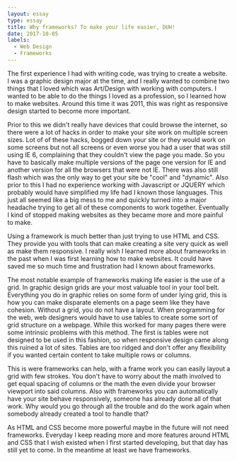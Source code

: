 ```yaml
---
layout: essay
type: essay
title: Why frameworks? To make your life easier, DUH!
date: 2017-10-05
labels:
  - Web Design
  - Frameworks
---
```


The first experience I had with writing code, was trying to create a website. I was a graphic design major at the time, and I really wanted to combine two things that I loved which was Art/Design with working with computers. I wanted to be able to do the things I loved as a profession, so I learned how to make websites. Around this time it was 2011, this was right as responsive design started to become more important. 

Prior to this we didn't really have devices that could browse the internet, so there were a lot of hacks in order to make your site work on multiple screen sizes. Lot of of these hacks, bogged down your site or they would work on some screens but not all screens or even worse you had a user that was still using IE 6, complaining that they couldn't view the page you made. So you have to basically make multiple versions of the page one version for IE and another version for all the browsers that were not IE. There was also still flash which was the only way to get your site be "cool" and "dynamic". Also prior to this I had no experience working with Javascript or JQUERY which probably would have simplified my life had I known those languages. This just all seemed like a big mess to me and quickly turned into a major headache trying to get all of these components to work together. Eventually I kind of stopped making websites as they became more and more painful to make.

Using a framework is much better than just trying to use HTML and CSS. They provide you with tools that can make creating a site very quick as well as make them responsive. I really wish I learned more about frameworks in the past when I was first learning how to make websites. It could have saved me so much time and frustration had I known about frameworks. 

The most notable example of frameworks making life easier is the use of a grid. In graphic design grids are your most valuable tool in your tool belt. Everything you do in graphic relies on some form of under lying grid, this is how you can make disparate elements on a page seem like they have cohesion. Without a grid, you do not have a layout. When programming for the web, web designers would have to use tables to create some sort of grid structure on a webpage. While this worked for many pages there were some intrinsic problems with this method. The first is tables were not designed to be used in this fashion, so when responsive design came along this ruined a lot of sites. Tables are too ridged and don't offer any flexibility if you wanted certain content to take multiple rows or columns. 

This is were frameworks can help, with a frame work you can easily layout a grid with few strokes. You don't have to worry about the math involved to get equal spacing of columns or the math the even divide your browser viewport into said columns. Also with frameworks you can automatically have your site behave responsively, someone has already done all of that work. Why would you go through all the trouble and do the work again when somebody already created a tool to handle that?

As HTML and CSS become more powerful maybe in the future will not need frameworks. Everyday I keep reading more and more features around HTML and CSS that I wish existed when I first started developing, but that day has still yet to come. In the meantime at least we have frameworks.

